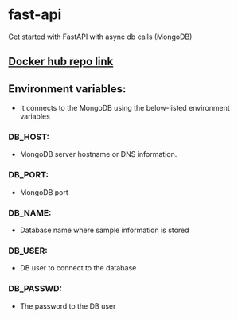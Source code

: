 # fast-api
Get started with FastAPI with async db calls (MongoDB)

## [Docker hub repo link](https://hub.docker.com/u/psdev21)

## Environment variables:
- It connects to the MongoDB using the below-listed environment variables

### DB_HOST:
- MongoDB server hostname or DNS information.

### DB_PORT:
- MongoDB port

### DB_NAME:
- Database name where sample information is stored

### DB_USER:
- DB user to connect to the database

### DB_PASSWD:
- The password to the DB user
